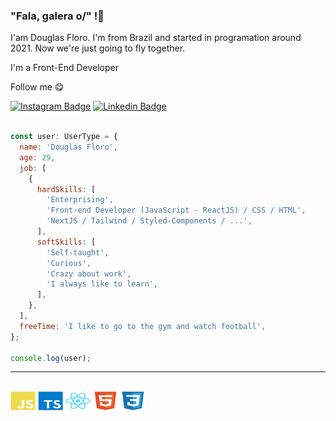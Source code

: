 ### "Fala, galera o/" !👋

I'am Douglas Floro. I'm from Brazil and started in programation around 2021. Now we're just going to fly together.

I'm a Front-End Developer

Follow me 😋

[![Instagram Badge](https://img.shields.io/badge/Instagram-E4405F?style=for-the-badge&logo=instagram&logoColor=white&link=https://www.instagram.com/douglasfloro/)](https://www.instagram.com/douglasfloro/)
[![Linkedin Badge](https://img.shields.io/badge/-LinkedIn-blue?style=flat-square&logo=Linkedin&logoColor=white&link=https://www.linkedin.com/in/douglas-floro-81b636262/)](https://www.linkedin.com/in/douglas-floro-81b636262/)

```js

const user: UserType = {
  name: 'Douglas Floro',
  age: 29,
  job: [
    {
      hardSkills: [
        'Enterprising',
        'Front-end Developer (JavaScript - ReactJS) / CSS / HTML',
        'NextJS / Tailwind / Styled-Components / ...',
      ],
      softSkills: [
        'Self-taught',
        'Curious',
        'Crazy about work',
        'I always like to learn',
      ],
    },
  ],
  freeTime: 'I like to go to the gym and watch football',
};

console.log(user);
```
____

<div style="display: inline_block"><br>
  <img align="center" alt="Wesley-Js" height="30" width="40" src="https://raw.githubusercontent.com/devicons/devicon/master/icons/javascript/javascript-plain.svg">
  <img align="center" alt="Wesley-Ts" height="30" width="40" src="https://raw.githubusercontent.com/devicons/devicon/master/icons/typescript/typescript-plain.svg">
  <img align="center" alt="Wesley-React" height="30" width="40" src="https://raw.githubusercontent.com/devicons/devicon/master/icons/react/react-original.svg">
  <img align="center" alt="Wesley-HTML" height="30" width="40" src="https://raw.githubusercontent.com/devicons/devicon/master/icons/html5/html5-original.svg">
  <img align="center" alt="Wesley-CSS" height="30" width="40" src="https://raw.githubusercontent.com/devicons/devicon/master/icons/css3/css3-original.svg">
</div>

  
  ##
